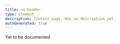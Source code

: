 ```yaml
---
title: nu-header
type: element
description: Content page. Has no description yet.
autoGenerated: true
---
```


Yet to be documented